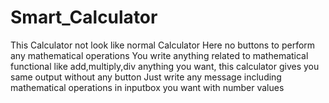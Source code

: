 # Smart_Calculator
This Calculator not look like normal Calculator 
Here no buttons to perform any mathematical operations
You write anything related to mathematical functional like add,multiply,div anything you want, this calculator gives you same output without any button 
Just write any message including mathematical operations in inputbox you want with number values 
